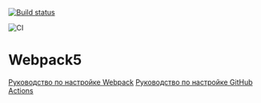 [![Build status](https://ci.appveyor.com/api/projects/status/2j7uw5fqnyr00pw8?svg=true)](https://ci.appveyor.com/project/TatianaYuryeva/dom)

![CI](https://github.com/TatianaYuryeva/DOM/actions/workflows/web.yml/badge.svg)

# Webpack5

[Руководство по настройке Webpack](https://webpack.js.org/guides/)
[Руководство по настройке GitHub Actions](https://docs.github.com/en/actions/quickstart)
